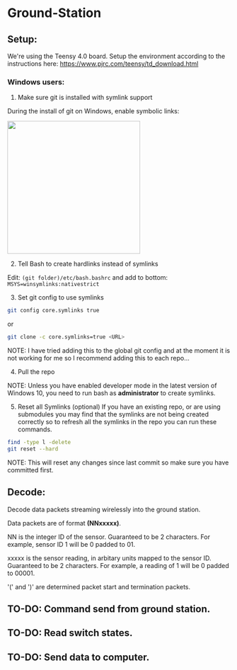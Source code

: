 # Ground-Station
## Setup:
We're using the Teensy 4.0 board. Setup the environment according to the instructions here:
https://www.pjrc.com/teensy/td_download.html

### Windows users:
1. Make sure git is installed with symlink support

During the install of git on Windows, enable symbolic links:

<img src="https://i.stack.imgur.com/rQF1w.png" width="300"/>

2. Tell Bash to create hardlinks instead of symlinks

Edit: `(git folder)/etc/bash.bashrc` and add to bottom: `MSYS=winsymlinks:nativestrict`

3. Set git config to use symlinks
```bash
git config core.symlinks true
```
or

```bash
git clone -c core.symlinks=true <URL>
```
NOTE: I have tried adding this to the global git config and at the moment it is not working for me so I recommend adding this to each repo...

4. Pull the repo

NOTE: Unless you have enabled developer mode in the latest version of Windows 10, you need to run bash as **administrator** to create symlinks.

5. Reset all Symlinks (optional) If you have an existing repo, or are using submodules you may find that the symlinks are not being created correctly so to refresh all the symlinks in the repo you can run these commands.

```bash
find -type l -delete
git reset --hard
```
NOTE: This will reset any changes since last commit so make sure you have committed first.

## Decode:
Decode data packets streaming wirelessly into the ground station.

Data packets are of format **(NNxxxxx)**.

NN is the integer ID of the sensor. Guaranteed to be 2 characters. For example, sensor ID 1 will be 0 padded to 01.

xxxxx is the sensor reading, in arbitary units mapped to the sensor ID. Guaranteed to be 2 characters. For example, a reading of 1 will be 0 padded to 00001.

'(' and ')' are determined packet start and termination packets.

## TO-DO: Command send from ground station.
## TO-DO: Read switch states.
## TO-DO: Send data to computer.
